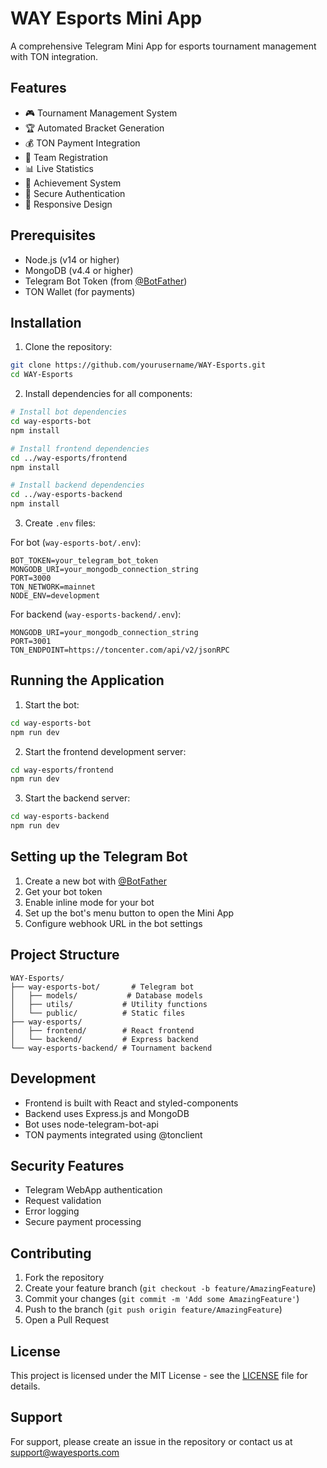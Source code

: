 # WAY Esports Mini App

A comprehensive Telegram Mini App for esports tournament management with TON integration.

## Features

- 🎮 Tournament Management System
- 🏆 Automated Bracket Generation
- 💰 TON Payment Integration
- 👥 Team Registration
- 📊 Live Statistics
- 🏅 Achievement System
- 🔐 Secure Authentication
- 📱 Responsive Design

## Prerequisites

- Node.js (v14 or higher)
- MongoDB (v4.4 or higher)
- Telegram Bot Token (from [@BotFather](https://t.me/BotFather))
- TON Wallet (for payments)

## Installation

1. Clone the repository:
```bash
git clone https://github.com/yourusername/WAY-Esports.git
cd WAY-Esports
```

2. Install dependencies for all components:
```bash
# Install bot dependencies
cd way-esports-bot
npm install

# Install frontend dependencies
cd ../way-esports/frontend
npm install

# Install backend dependencies
cd ../way-esports-backend
npm install
```

3. Create `.env` files:

For bot (`way-esports-bot/.env`):
```
BOT_TOKEN=your_telegram_bot_token
MONGODB_URI=your_mongodb_connection_string
PORT=3000
TON_NETWORK=mainnet
NODE_ENV=development
```

For backend (`way-esports-backend/.env`):
```
MONGODB_URI=your_mongodb_connection_string
PORT=3001
TON_ENDPOINT=https://toncenter.com/api/v2/jsonRPC
```

## Running the Application

1. Start the bot:
```bash
cd way-esports-bot
npm run dev
```

2. Start the frontend development server:
```bash
cd way-esports/frontend
npm run dev
```

3. Start the backend server:
```bash
cd way-esports-backend
npm run dev
```

## Setting up the Telegram Bot

1. Create a new bot with [@BotFather](https://t.me/BotFather)
2. Get your bot token
3. Enable inline mode for your bot
4. Set up the bot's menu button to open the Mini App
5. Configure webhook URL in the bot settings

## Project Structure

```
WAY-Esports/
├── way-esports-bot/       # Telegram bot
│   ├── models/           # Database models
│   ├── utils/           # Utility functions
│   └── public/          # Static files
├── way-esports/
│   ├── frontend/        # React frontend
│   └── backend/         # Express backend
└── way-esports-backend/ # Tournament backend
```

## Development

- Frontend is built with React and styled-components
- Backend uses Express.js and MongoDB
- Bot uses node-telegram-bot-api
- TON payments integrated using @tonclient

## Security Features

- Telegram WebApp authentication
- Request validation
- Error logging
- Secure payment processing

## Contributing

1. Fork the repository
2. Create your feature branch (`git checkout -b feature/AmazingFeature`)
3. Commit your changes (`git commit -m 'Add some AmazingFeature'`)
4. Push to the branch (`git push origin feature/AmazingFeature`)
5. Open a Pull Request

## License

This project is licensed under the MIT License - see the [LICENSE](LICENSE) file for details.

## Support

For support, please create an issue in the repository or contact us at support@wayesports.com 